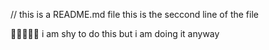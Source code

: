 // this is a README.md file 
this is the seccond line of the file

🫣🫣🫣🫣🫣
i am shy to do this but i am doing it anyway